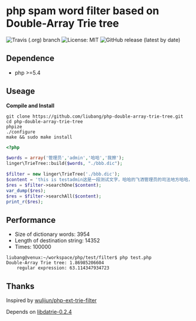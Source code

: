 # php spam word filter based on Double-Array Trie tree

![Travis (.org) branch](https://img.shields.io/travis/liubang/php-double-array-trie-tree/master?style=flat-square)
![License: MIT](https://img.shields.io/github/license/liubang/php-double-array-trie-tree?style=flat-square)
![GitHub release (latest by date)](https://img.shields.io/github/v/release/liubang/php-double-array-trie-tree?style=flat-square)

## Dependence

- php >=5.4

## Useage

**Compile and Install**

```shell
git clone https://github.com/liubang/php-double-array-trie-tree.git
cd php-double-array-trie-tree
phpize
./configure
make && sudo make install
```

```php
<?php

$words = array('管理员','admin','哈哈','我擦');
linger\TrieTree::build($words, "./bbb.dic");

$filter = new linger\TrieTree('./bbb.dic');
$content = 'this is testadmin这是一段测试文字，哈哈的飞洒管理员的司法地方哈哈，火红的萨来开发大健康我擦';
$res = $filter->searchOne($content);
var_dump($res);
$res = $filter->searchAll($content);
print_r($res);
```

## Performance

- Size of dictionary words: 3954
- Length of destination string: 14352
- Times: 100000

```shell
liubang@venux:~/workspace/php/test/filter$ php test.php
Double-Array Trie tree: 1.86985206604
    regular expression: 63.114347934723
```

## Thanks

Inspired by [wulijun/php-ext-trie-filter](https://github.com/wulijun/php-ext-trie-filter.git)

Depends on [libdatrie-0.2.4](https://linux.thai.net/~thep/datrie/datrie.html)
